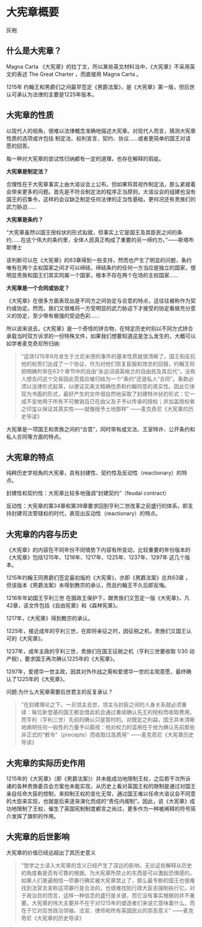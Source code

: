 # 大宪章概要

灰袍

## 什么是大宪章？

Magna Carta  《大宪章》的拉丁文，所以某些英文材料当中，《大宪章》不采用英文的表述 The Great Charter ，而直接用 Magna Carta 。

1215年 约翰王和男爵们之间最早签定《男爵法案》，是《大宪章》第一版，但后世认可承认为法律的主要是1225年版本。

## 大宪章的性质

以现代人的视角，很难以法律概念准确地描述大宪章。对现代人而言，猜测大宪章性质的选项或许包括 制定法、权利宣言、契约、协议……或者更简单的国王对请愿的回答。

每一种对大宪章的尝试性归纳都有一定的道理，也存在解释的瑕疵。

**大宪章是制定法？**

合理性在于大宪章事实上由大谘议会上公布。但如果将其视作制定法，那么紧接着会带来更多的问题。首先是不符合制定法的程序正当原则，大谘议会的组建也没有国王的召集令，这样的会议缺乏制定任何法律的正当性基础，更何况还有贵族们的武力胁迫……

**大宪章是条约？**

“大宪章虽然以国王授权状的形式拟就，但事实上它是国王及其臣民之间的条约……在这个伟大的条约里，全体人民真正构成了重要的另一缔约方。”——斯塔布斯博士

该判断可以在《大宪章》的63章得到一些支持，然而也产生了明显的问题，条约唯有在两个主权国家之间才可以缔结，缔结条约的任何一方当应是独立的国家，很明显贵族和国王们其实同属一个国家，根本不存在两个在场的主权国家……

**大宪章是一个合同或协定？**

《大宪章》在很多方面表现出是不同方之间协定与合意的特点，这往往被称作为契约或协定。然而，我们又很难将一方受明显的武力胁迫下才接受的协定看做充分意义的协定，至少带有极强的受迫色彩……

所以说来说去，《大宪章》是一个奇怪的拼合物，在特定历史时刻以不同方式拼合承载当时双方诉求的一份特殊文件，如果我们想要知道这是怎么发生的，大概可以如学者麦克奇尼所归纳:

> "这场1215年6月发生于兰尼米德的事件的基本性质就很清晰了。国王和反抗他的权贵们达成了一个协议，作为对他们恢复臣服和效忠的回报，约翰王将把明确列举在63个章节中的自由“永远词语英格兰的自由民及其后代”。没有人想去问这个交易因此究竟应被归结为一个“条约”还是私人“合同”。条款必须以法律形式起草，以便证实条文精确性质和约翰同意的真实性。因此它体现为书面的形式，最好产生的文件很自然地采取了封建特许状的形式：它一成不变地用于所有不可撤销且已在由父及子予以传承的授权；并加盖授权者之印玺以保证其真实性——就像授予土地那样" ——麦克奇尼《大宪章的历史导读》

大宪章是一项国王和贵族之间的“合意”，同时带有成文法、王室特许、公开条约和私人合同等方面的特点。

## 大宪章的特点

纯粹历史学视角的大宪章，具有封建性、契约性及反动性（reactionary）的特点。

封建性和契约性：大宪章比较多地强调“封建契约”（feudal contract）

反动性：大宪章的第34章和第39章要求回到亨利二世改革之前盛行的体系，即支持封建司法管辖权的时代，表现出反动性（reactionary）的特点。

## 大宪章的内容与历史

《大宪章》的内容在不同年份不同情势下内容有所变动，比较重要的年份版本的《大宪章》包括1215年、1216年、1217年、1225年、1237年、1297年 这几个版本。

1215年约翰王同男爵们签定最初版的《大宪章》，亦即《男爵法案》总共63章 ，但该版本《男爵法案》未得到教宗的承认，而且约翰王不久后即反悔。

1216年年幼国王亨利三世 在摄政王保护下，跟贵族们又签定一版《大宪章》，凡42章，该文件包括《自由宪章》和《森林宪章》。

1217年，《大宪章》得到教宗的承认。

1225年，接近成年的亨利三世，在即将亲征之时，因征税之机，贵族们又国王认可的《大宪章》。

1237年，成年主政的亨利三世，贵族们在国王征税之机（亨利三世要收取 1/30 动产税），要求国王再次确认1225年的《大宪章》。

1297年，爱德华一世主政，因其对外作战之需和爱德华一世的主观意愿，最终确认了1225年的《大宪章》。

问题:为什么大宪章需要后世君主的反复承认？

> "在封建理论之下，一旦领主去世，领主与封臣之间的人身关系就必须重续：每位新登基的国王都会借此机会通过重续确认先王的授权而收取费用，而亨利（亨利三世）先前的确认只是暂时的。对既定之利益，国王并未清晰地阐明任何一般性的力量予以藐视：他对权力的滥用在于他为确认先前那些非正式的“敕令”（precepts）而收取过高费用" ——麦克奇尼《大宪章历史导读》

## 大宪章的实际历史作用

1215年的《大宪章》（即《男爵法案》）并未能成功地限制王权，之后若干次所诉诸的各种贵族委员会方案也未能实现，从历史上看对英国王权的限制是通过对国王亲自任命大臣的控制，来抑制王权的变化无常，通过国王难以任命大谘议会不同意的大臣来实现，也就是后来逐渐演化而成的“责任内阁制”。因此，说《大宪章》成功地限制了王权，催生了英国宪制制度都言之尚过，更多作为一种被阐释的符号简介发挥了旗帜的作用。

## 大宪章的后世影响

大宪章的价值已经远超出了其历史意义

> "饱学之士读入大宪章的含义已经产生了深远的影响，无论这些解释从历史的角度看是否有可靠的根据。为大宪章所禁止的东西是可以激起恐惧感的，如果人们普遍相信一项暴行确实被大宪章禁止了，那么最专断的国王也很难找到法官去宣称这项暴行是合法的，也很难找到行政大臣去强制执行它。对于政治目的而言，这样一种信念的盛行是关键，而它没有事实根据则并不重要。大宪章的伟大主要并不在于对1215年的塑造者们来说它意味着什么，而在于它对后世政治领袖、法官、律师和所有英国民众的崇高意义" ——麦克奇尼《大宪章的历史导读》
